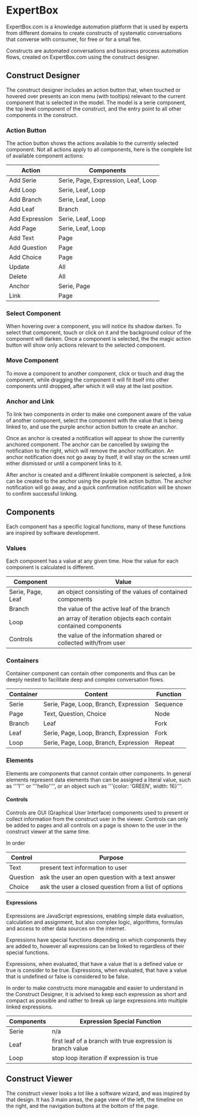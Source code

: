 # ExpertBox
ExpertBox.com is a knowledge automation platform that is used by experts from different domains to create constructs of systematic conversations that converse with consumer, for free or for a small fee.

Constructs are automated conversations and business process automation flows, created on ExpertBox.com using the construct designer.

## Construct Designer
The construct designer includes an action button that, when touched or hovered over presents an icon menu (with tooltips) relevant to the current component that is selected in the model. The model is a serie component, the top level component of the construct, and the entry point to all other components in the construct.

### Action Button
The action button shows the actions available to the currently selected component. Not all actions apply to all components, here is the complete list of available component actions:

| Action          | Components                          |
|-----------------|-------------------------------------|
| Add Serie       | Serie, Page, Expression, Leaf, Loop |
| Add Loop        | Serie, Leaf, Loop                   |
| Add Branch      | Serie, Leaf, Loop                   |
| Add Leaf        | Branch                              |
| Add Expression  | Serie, Leaf, Loop                   |
| Add Page        | Serie, Leaf, Loop                   |
| Add Text        | Page                                |
| Add Question    | Page                                |
| Add Choice      | Page                                |
| Update          | All                                 |
| Delete          | All                                 |
| Anchor          | Serie, Page                         |
| Link            | Page                                |

### Select Component
When hovering over a component, you will notice its shadow darken. To select that component, touch or click on it and the background colour of the component will darken. Once a component is selected, the the magic action button will show only actions relevant to the selected component.

### Move Component
To move a component to another component, click or touch and drag the component, while dragging the component it will fit itself into other components until dropped, after which it will stay at the last position.

### Anchor and Link
To link two components in order to make one component aware of the value of another component, select the component with the value that is being linked to, and use the purple anchor action button to create an anchor.

Once an anchor is created a notification will appear to show the currently anchored component. The anchor can be cancelled by swiping the notification to the right, which will remove the anchor notification. An anchor notification does not go away by itself, it will stay on the screen until either dismissed or until a component links to it.

After anchor is created and a different linkable component is selected, a link can be created to the anchor using the purple link action button. The anchor notification will go away, and a quick confirmation notification will be shown to confirm successful linking.

## Components
Each component has a specific logical functions, many of these functions are inspired by software development.

### Values
Each component has a value at any given time. How the value for each component is calculated is different.

| Component         | Value                                                           |
|-------------------|-----------------------------------------------------------------|
| Serie, Page, Leaf | an object consisting of the values of contained components      |
| Branch            | the value of the active leaf of the branch                      |
| Loop              | an array of iteration objects each contain contained components |
| Controls          | the value of the information shared or collected with/from user |

### Containers
Container component can contain other components and thus can be deeply nested to facilitate deep and complex conversation flows.

| Container | Content                               | Function |
|-----------|---------------------------------------|----------|
| Serie     | Serie, Page, Loop, Branch, Expression | Sequence |
| Page      | Text, Question, Choice                | Node     |
| Branch    | Leaf                                  | Fork     |
| Leaf      | Serie, Page, Loop, Branch, Expression | Fork     |
| Loop      | Serie, Page, Loop, Branch, Expression | Repeat   |

### Elements
Elements are components that cannot contain other components. In general elements represent data elements than can be assigned a literal value, such as '''1''' or '''hello'''', or an object such as '''{color: 'GREEN', width: 16}'''.

#### Controls
Controls are GUI (Graphical User Interface) components used to present or collect information from the construct user in the viewer. Controls can only be added to pages and all controls on  a page is shown to the user in the construct viewer at the same time.

In order

| Control    | Purpose
|------------|-------------------------------------------------------|
| Text       | present text information to user                      |
| Question   | ask the user an open question with a text answer      |
| Choice     | ask the user a closed question from a list of options |

#### Expressions
Expressions are JavaScript expressions, enabling simple data evaluation, calculation and assignment, but also complex logic, algorithms, formulas and access to other data sources on the internet.

Expressions have special functions depending on which components they are added to, however all expressions can be linked to regardless of their special functions.

Expressions, when evaluated, that have a value that is a defined value or true is consider to be true. Expressions, when evaluated, that have a value that is undefined or false is considered to be false.

In order to make constructs more managable and easier to understand in the Construct Designer, it is advised to keep each expression as short and compact as possible and rather to break up large expressions into multiple linked expressions.

| Components | Expression Special Function                                 |
|------------|-------------------------------------------------------------|
| Serie      | n/a                                                         |
| Leaf       | first leaf of a branch with true expression is branch value |
| Loop       | stop loop iteration if expression is true                   |

## Construct Viewer
The construct viewer looks a lot like a software wizard, and was inspired by that design. It has 3 main areas, the page view of the left, the timeline on the right, and the navigation buttons at the bottom of the page.
